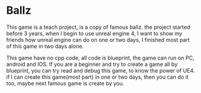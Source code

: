 # Ballz

This game is a teach project, is a copy of famous ballz. the project started before 3 years, when I begin to use unreal engine 4,
I want to show my friends how unreal engine can do on one or two days, I finished most part of this game in two days alone.


This game have no cpp code, all code is blueprint, the game can run on PC, android and IOS. If you are a beginner and try to create
 a game all by blueprint, you can try read and debug this game, to know the power of UE4. if I can create this game(most part) in one or two days,
 then you can do it too, maybe next famous game is create by you.

